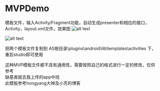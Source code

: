 # MVPDemo
模板文件，输入Activity/Fragment功能，自动生成presenter和相应的接口，Activity，layout.xml文件，效果图
![alt text](https://github.com/sunflowerseat/MVPDemo/blob/master/preview/MVPActivity.png "Title" )

![alt text](https://github.com/sunflowerseat/MVPDemo/blob/master/preview/MVPFragment.png "Title" )

把两个模板文件复制到
AS根目录\plugins\android\lib\templates\activities
下，重启studio即可使用

这种MVP模板文件都不具有通用性，需要按照自己的格式进行一定的修改，仅供参考</br>缺基类就去我上传的app中找</br>此模板参考hongyang大神及小芳的博客
